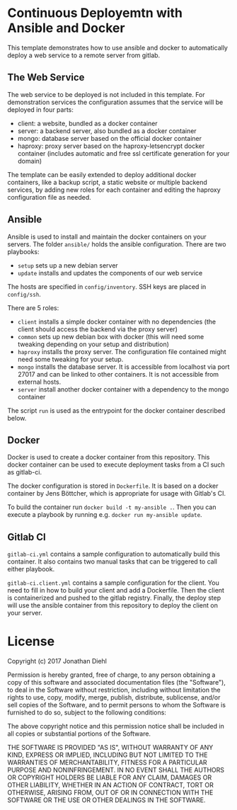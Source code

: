 # Continuous Deployemtn with Ansible and Docker

This template demonstrates how to use ansible and docker to automatically deploy a web service to a remote server from gitlab.

## The Web Service

The web service to be deployed is not included in this template. For demonstration services the configuration assumes that the service will be deployed in four parts:

* client: a website, bundled as a docker container
* server: a backend server, also bundled as a docker container
* mongo: database server based on the official docker container
* haproxy: proxy server based on the haproxy-letsencrypt docker container (includes automatic and free ssl certificate generation for your domain)

The template can be easily extended to deploy additional docker containers, like a backup script, a static website or multiple backend services, by adding new roles for each container and editing the haproxy configuration file as needed.

## Ansible

Ansible is used to install and maintain the docker containers on your servers. The folder `ansible/` holds the ansible configuration. There are two playbooks:

* `setup` sets up a new debian server
* `update` installs and updates the components of our web service

The hosts are specified in `config/inventory`. SSH keys are placed in `config/ssh`.

There are 5 roles:

* `client` installs a simple docker container with no dependencies (the client should access the backend via the proxy server)
* `common` sets up new debian box with docker (this will need some tweaking depending on your setup and distribution)
* `haproxy` installs the proxy server. The configuration file contained might need some tweaking for your setup.
* `mongo` installs the database server. It is accessible from localhost via port 27017 and can be linked to other containers. It is not accessible from external hosts.
* `server` install another docker container with a dependency to the mongo container

The script `run` is used as the entrypoint for the docker container described below.

## Docker

Docker is used to create a docker container from this repository. This docker container can be used to execute deployment tasks from a CI such as gitlab-ci.

The docker configuration is stored in `Dockerfile`. It is based on a docker container by Jens Böttcher, which is appropriate for usage with Gitlab's CI.

To build the container run `docker build -t my-ansible .`. Then you can execute a playbook by running e.g. `docker run my-ansible update`.

## Gitlab CI

`gitlab-ci.yml` contains a sample configuration to automatically build this container. It also contains two manual tasks that can be triggered to call either playbook.

`gitlab-ci.client.yml` contains a sample configuration for the client. You need to fill in how to build your client and add a Dockerfile. Then the client is containerized and pushed to the gitlab registry. Finally, the deploy step will use the ansible container from this repository to deploy the client on your server.


# License

Copyright (c) 2017 Jonathan Diehl

Permission is hereby granted, free of charge, to any person obtaining a copy
of this software and associated documentation files (the "Software"), to deal
in the Software without restriction, including without limitation the rights
to use, copy, modify, merge, publish, distribute, sublicense, and/or sell
copies of the Software, and to permit persons to whom the Software is
furnished to do so, subject to the following conditions:

The above copyright notice and this permission notice shall be included in all
copies or substantial portions of the Software.

THE SOFTWARE IS PROVIDED "AS IS", WITHOUT WARRANTY OF ANY KIND, EXPRESS OR
IMPLIED, INCLUDING BUT NOT LIMITED TO THE WARRANTIES OF MERCHANTABILITY,
FITNESS FOR A PARTICULAR PURPOSE AND NONINFRINGEMENT. IN NO EVENT SHALL THE
AUTHORS OR COPYRIGHT HOLDERS BE LIABLE FOR ANY CLAIM, DAMAGES OR OTHER
LIABILITY, WHETHER IN AN ACTION OF CONTRACT, TORT OR OTHERWISE, ARISING FROM,
OUT OF OR IN CONNECTION WITH THE SOFTWARE OR THE USE OR OTHER DEALINGS IN THE
SOFTWARE.
